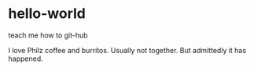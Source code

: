 # hello-world
teach me how to git-hub

I love Philz coffee and burritos. 
Usually not together. 
But admittedly it has happened. 

